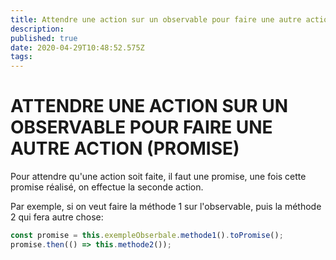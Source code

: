 ```yaml
---
title: Attendre une action sur un observable pour faire une autre action
description: 
published: true
date: 2020-04-29T10:48:52.575Z
tags: 
---
```


# ATTENDRE UNE ACTION SUR UN OBSERVABLE POUR FAIRE UNE AUTRE ACTION (PROMISE)

Pour attendre qu'une action soit faite, il faut une promise, une fois cette promise réalisé, on effectue la seconde action.

Par exemple, si on veut faire la méthode 1 sur l'observable, puis la méthode 2 qui fera autre chose:
```typescript
const promise = this.exempleObserbale.methode1().toPromise();
promise.then(() => this.methode2());
```